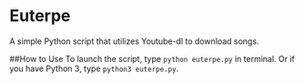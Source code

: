 # Euterpe
A simple Python script that utilizes Youtube-dl to download songs.

##How to Use
To launch the script, type `python euterpe.py` in terminal. Or if you have Python 3, type `python3 euterpe.py`.


